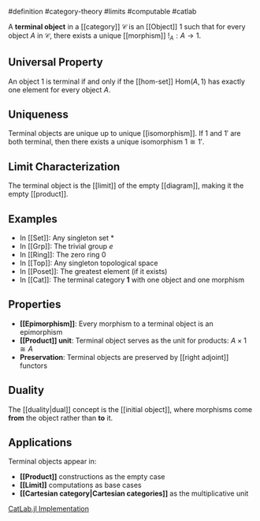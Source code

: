 #definition #category-theory #limits #computable #catlab

A **terminal object** in a [[category]] $\mathcal{C}$ is an [[Object]] $1$ such that for every object $A$ in $\mathcal{C}$, there exists a unique [[morphism]] $!_A: A \to 1$.

## Universal Property

An object $1$ is terminal if and only if the [[hom-set]] $\text{Hom}(A, 1)$ has exactly one element for every object $A$.

## Uniqueness

Terminal objects are unique up to unique [[isomorphism]]. If $1$ and $1'$ are both terminal, then there exists a unique isomorphism $1 \cong 1'$.

## Limit Characterization

The terminal object is the [[limit]] of the empty [[diagram]], making it the empty [[product]].

<!-- \begin{tikzcd} A \arrow[dr, "!_A"] & \\ & 1 \\ B \arrow[ur, "!_B"'] & \end{tikzcd} -->

## Examples

- In [[Set]]: Any singleton set ${*}$
- In [[Grp]]: The trivial group ${e}$
- In [[Ring]]: The zero ring ${0}$
- In [[Top]]: Any singleton topological space
- In [[Poset]]: The greatest element (if it exists)
- In [[Cat]]: The terminal category $\mathbf{1}$ with one object and one morphism

## Properties

- **[[Epimorphism]]**: Every morphism to a terminal object is an epimorphism
- **[[Product]] unit**: Terminal object serves as the unit for products: $A \times 1 \cong A$
- **Preservation**: Terminal objects are preserved by [[right adjoint]] functors

## Duality

The [[duality|dual]] concept is the [[initial object]], where morphisms come **from** the object rather than **to** it.

## Applications

Terminal objects appear in:

- **[[Product]]** constructions as the empty case
- **[[Limit]]** computations as base cases
- **[[Cartesian category|Cartesian categories]]** as the multiplicative unit

[CatLab.jl Implementation](https://github.com/AlgebraicJulia/Catlab.jl/blob/main/src/theories/)